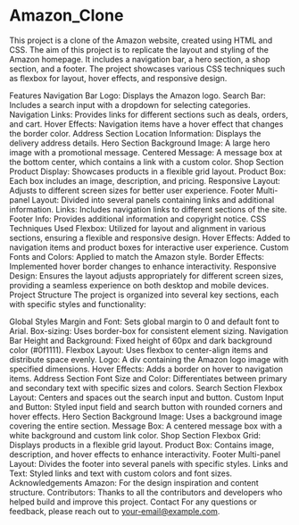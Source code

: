 # Amazon_Clone

This project is a clone of the Amazon website, created using HTML and CSS. The aim of this project is to replicate the layout and styling of the Amazon homepage. It includes a navigation bar, a hero section, a shop section, and a footer. The project showcases various CSS techniques such as flexbox for layout, hover effects, and responsive design.

Features
Navigation Bar
Logo: Displays the Amazon logo.
Search Bar: Includes a search input with a dropdown for selecting categories.
Navigation Links: Provides links for different sections such as deals, orders, and cart.
Hover Effects: Navigation items have a hover effect that changes the border color.
Address Section
Location Information: Displays the delivery address details.
Hero Section
Background Image: A large hero image with a promotional message.
Centered Message: A message box at the bottom center, which contains a link with a custom color.
Shop Section
Product Display: Showcases products in a flexible grid layout.
Product Box: Each box includes an image, description, and pricing.
Responsive Layout: Adjusts to different screen sizes for better user experience.
Footer
Multi-panel Layout: Divided into several panels containing links and additional information.
Links: Includes navigation links to different sections of the site.
Footer Info: Provides additional information and copyright notice.
CSS Techniques Used
Flexbox: Utilized for layout and alignment in various sections, ensuring a flexible and responsive design.
Hover Effects: Added to navigation items and product boxes for interactive user experience.
Custom Fonts and Colors: Applied to match the Amazon style.
Border Effects: Implemented hover border changes to enhance interactivity.
Responsive Design: Ensures the layout adjusts appropriately for different screen sizes, providing a seamless experience on both desktop and mobile devices.
Project Structure
The project is organized into several key sections, each with specific styles and functionality:

Global Styles
Margin and Font: Sets global margin to 0 and default font to Arial.
Box-sizing: Uses border-box for consistent element sizing.
Navigation Bar
Height and Background: Fixed height of 60px and dark background color (#0f1111).
Flexbox Layout: Uses flexbox to center-align items and distribute space evenly.
Logo: A div containing the Amazon logo image with specified dimensions.
Hover Effects: Adds a border on hover to navigation items.
Address Section
Font Size and Color: Differentiates between primary and secondary text with specific sizes and colors.
Search Section
Flexbox Layout: Centers and spaces out the search input and button.
Custom Input and Button: Styled input field and search button with rounded corners and hover effects.
Hero Section
Background Image: Uses a background image covering the entire section.
Message Box: A centered message box with a white background and custom link color.
Shop Section
Flexbox Grid: Displays products in a flexible grid layout.
Product Box: Contains image, description, and hover effects to enhance interactivity.
Footer
Multi-panel Layout: Divides the footer into several panels with specific styles.
Links and Text: Styled links and text with custom colors and font sizes.
Acknowledgements
Amazon: For the design inspiration and content structure.
Contributors: Thanks to all the contributors and developers who helped build and improve this project.
Contact
For any questions or feedback, please reach out to your-email@example.com.
